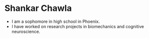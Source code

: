 # Shankar Chawla

- I am a sophomore in high school in Phoenix.
- I have worked on research projects in biomechanics and cognitive neuroscience. 



